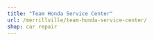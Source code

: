 ```yaml
---
title: "Team Honda Service Center"
url: /merrillville/team-honda-service-center/
shop: car repair
---
```

